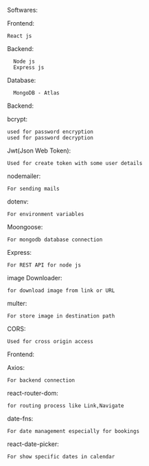 Softwares:

  Frontend:
  
    React js

  Backend:

      Node js
      Express js
  
  Database:

      MongoDB - Atlas




Backend:

  bcrypt:

    used for password encryption 
    used for password decryption

  Jwt(Json Web Token):

    Used for create token with some user details

  nodemailer:

    For sending mails

  dotenv:

    For environment variables 

  Moongoose:

    For mongodb database connection
  Express:

    For REST API for node js

  image Downloader:
  
    for download image from link or URL

  multer:

    For store image in destination path

  CORS:

    Used for cross origin access

Frontend:

  Axios:

    For backend connection

  react-router-dom:

    for routing process like Link,Navigate

  date-fns:

    For date management especially for bookings

  react-date-picker:

    For show specific dates in calendar
  

    
